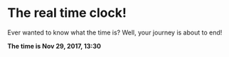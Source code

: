 # The real time clock!

Ever wanted to know what the time is? Well, your journey is about to end!

**The time is Nov 29, 2017, 13:30**